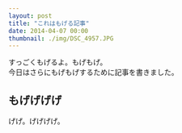 ```yaml
---
layout: post
title: "これはもげる記事"
date: 2014-04-07 00:00
thumbnail: ./img/DSC_4957.JPG
---
```

すっごくもげるよ。もげもげ。  
今日はさらにもげもげするために記事を書きました。

もげげげげ
-------------
げげ。げげげげ。
